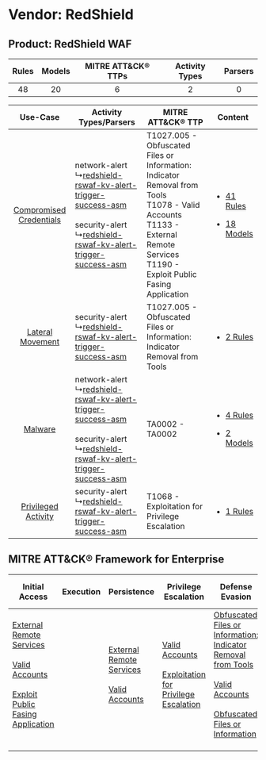Vendor: RedShield
=================
Product: RedShield WAF
----------------------
| Rules | Models | MITRE ATT&CK® TTPs | Activity Types | Parsers |
|:-----:|:------:|:------------------:|:--------------:|:-------:|
|  48   |   20   |         6          |       2        |    0    |

|    Use-Case    | Activity Types/Parsers    | MITRE ATT&CK® TTP    | Content    |
|:----:| ---- | ---- | ---- |
| [Compromised Credentials](../../../UseCases/uc_compromised_credentials.md) |  network-alert<br> ↳[redshield-rswaf-kv-alert-trigger-success-asm](Ps/pC_redshieldrswafkvalerttriggersuccessasm.md)<br><br> security-alert<br> ↳[redshield-rswaf-kv-alert-trigger-success-asm](Ps/pC_redshieldrswafkvalerttriggersuccessasm.md)<br> | T1027.005 - Obfuscated Files or Information: Indicator Removal from Tools<br>T1078 - Valid Accounts<br>T1133 - External Remote Services<br>T1190 - Exploit Public Fasing Application<br> | [<ul><li>41 Rules</li></ul><ul><li>18 Models</li></ul>](RM/r_m_redshield_redshield_waf_Compromised_Credentials.md) |
|        [Lateral Movement](../../../UseCases/uc_lateral_movement.md)        |  security-alert<br> ↳[redshield-rswaf-kv-alert-trigger-success-asm](Ps/pC_redshieldrswafkvalerttriggersuccessasm.md)<br>    | T1027.005 - Obfuscated Files or Information: Indicator Removal from Tools<br>    | [<ul><li>2 Rules</li></ul>](RM/r_m_redshield_redshield_waf_Lateral_Movement.md)    |
|    [Malware](../../../UseCases/uc_malware.md)    |  network-alert<br> ↳[redshield-rswaf-kv-alert-trigger-success-asm](Ps/pC_redshieldrswafkvalerttriggersuccessasm.md)<br><br> security-alert<br> ↳[redshield-rswaf-kv-alert-trigger-success-asm](Ps/pC_redshieldrswafkvalerttriggersuccessasm.md)<br> | TA0002 - TA0002<br>    | [<ul><li>4 Rules</li></ul><ul><li>2 Models</li></ul>](RM/r_m_redshield_redshield_waf_Malware.md)    |
|     [Privileged Activity](../../../UseCases/uc_privileged_activity.md)     |  security-alert<br> ↳[redshield-rswaf-kv-alert-trigger-success-asm](Ps/pC_redshieldrswafkvalerttriggersuccessasm.md)<br>    | T1068 - Exploitation for Privilege Escalation<br>    | [<ul><li>1 Rules</li></ul>](RM/r_m_redshield_redshield_waf_Privileged_Activity.md)    |

MITRE ATT&CK® Framework for Enterprise
--------------------------------------
| Initial Access                                                                                                                                                                                                                         | Execution | Persistence                                                                                                                                      | Privilege Escalation                                                                                                                                          | Defense Evasion                                                                                                                                                                                                                                                               | Credential Access | Discovery | Lateral Movement | Collection | Command and Control | Exfiltration | Impact |
| -------------------------------------------------------------------------------------------------------------------------------------------------------------------------------------------------------------------------------------- | --------- | ------------------------------------------------------------------------------------------------------------------------------------------------ | ------------------------------------------------------------------------------------------------------------------------------------------------------------- | ----------------------------------------------------------------------------------------------------------------------------------------------------------------------------------------------------------------------------------------------------------------------------- | ----------------- | --------- | ---------------- | ---------- | ------------------- | ------------ | ------ |
| [External Remote Services](https://attack.mitre.org/techniques/T1133)<br><br>[Valid Accounts](https://attack.mitre.org/techniques/T1078)<br><br>[Exploit Public Fasing Application](https://attack.mitre.org/techniques/T1190)<br><br> |           | [External Remote Services](https://attack.mitre.org/techniques/T1133)<br><br>[Valid Accounts](https://attack.mitre.org/techniques/T1078)<br><br> | [Valid Accounts](https://attack.mitre.org/techniques/T1078)<br><br>[Exploitation for Privilege Escalation](https://attack.mitre.org/techniques/T1068)<br><br> | [Obfuscated Files or Information: Indicator Removal from Tools](https://attack.mitre.org/techniques/T1027/005)<br><br>[Valid Accounts](https://attack.mitre.org/techniques/T1078)<br><br>[Obfuscated Files or Information](https://attack.mitre.org/techniques/T1027)<br><br> |                   |           |                  |            |                     |              |        |